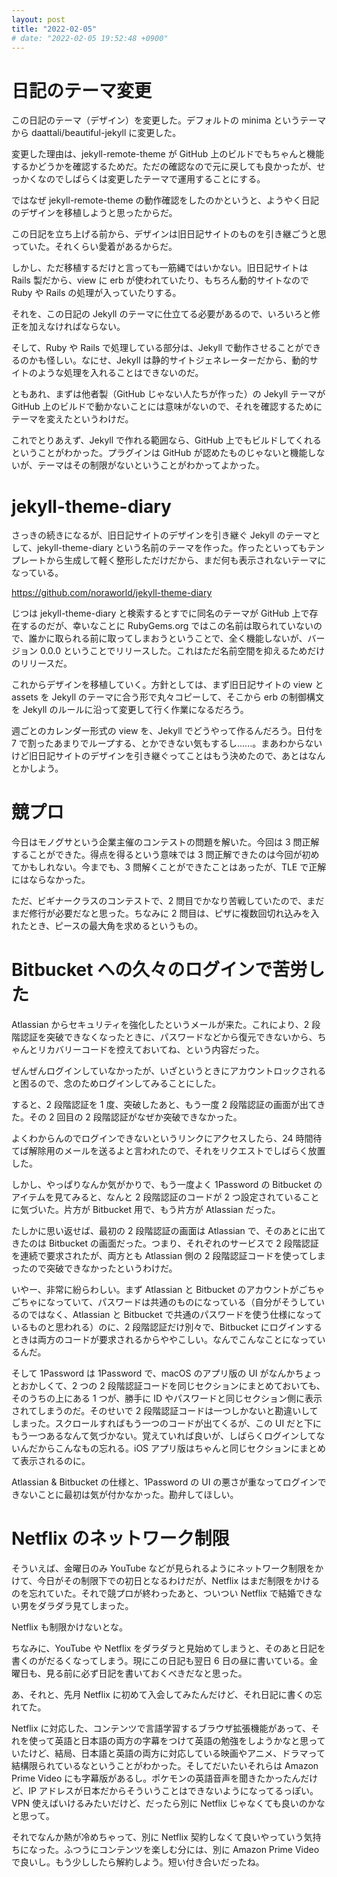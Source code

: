 ```yaml
---
layout: post
title: "2022-02-05"
# date: "2022-02-05 19:52:48 +0900"
---
```


# 日記のテーマ変更
この日記のテーマ（デザイン）を変更した。デフォルトの minima というテーマから daattali/beautiful-jekyll に変更した。

変更した理由は、jekyll-remote-theme が GitHub 上のビルドでもちゃんと機能するかどうかを確認するためだ。ただの確認なので元に戻しても良かったが、せっかくなのでしばらくは変更したテーマで運用することにする。

ではなぜ jekyll-remote-theme の動作確認をしたのかというと、ようやく日記のデザインを移植しようと思ったからだ。

この日記を立ち上げる前から、デザインは旧日記サイトのものを引き継ごうと思っていた。それくらい愛着があるからだ。

しかし、ただ移植するだけと言っても一筋縄ではいかない。旧日記サイトは Rails 製だから、view に erb が使われていたり、もちろん動的サイトなので Ruby や Rails の処理が入っていたりする。

それを、この日記の Jekyll のテーマに仕立てる必要があるので、いろいろと修正を加えなければならない。

そして、Ruby や Rails で処理している部分は、Jekyll で動作させることができるのかも怪しい。なにせ、Jekyll は静的サイトジェネレーターだから、動的サイトのような処理を入れることはできないのだ。

ともあれ、まずは他者製（GitHub じゃない人たちが作った）の Jekyll テーマが GitHub 上のビルドで動かないことには意味がないので、それを確認するためにテーマを変えたというわけだ。

これでとりあえず、Jekyll で作れる範囲なら、GitHub 上でもビルドしてくれるということがわかった。プラグインは GitHub が認めたものじゃないと機能しないが、テーマはその制限がないということがわかってよかった。





# jekyll-theme-diary
さっきの続きになるが、旧日記サイトのデザインを引き継ぐ Jekyll のテーマとして、jekyll-theme-diary という名前のテーマを作った。作ったといってもテンプレートから生成して軽く整形しただけだから、まだ何も表示されないテーマになっている。

https://github.com/noraworld/jekyll-theme-diary

じつは jekyll-theme-diary と検索するとすでに同名のテーマが GitHub 上で存在するのだが、幸いなことに RubyGems.org ではこの名前は取られていないので、誰かに取られる前に取ってしまおうということで、全く機能しないが、バージョン 0.0.0 ということでリリースした。これはただ名前空間を抑えるためだけのリリースだ。

これからデザインを移植していく。方針としては、まず旧日記サイトの view と assets を Jekyll のテーマに合う形で丸々コピーして、そこから erb の制御構文を Jekyll のルールに沿って変更して行く作業になるだろう。

週ごとのカレンダー形式の view を、Jekyll でどうやって作るんだろう。日付を 7 で割ったあまりでループする、とかできない気もするし......。まあわからないけど旧日記サイトのデザインを引き継ぐってことはもう決めたので、あとはなんとかしよう。






# 競プロ
今日はモノグサという企業主催のコンテストの問題を解いた。今回は 3 問正解することができた。得点を得るという意味では 3 問正解できたのは今回が初めてかもしれない。今までも、3 問解くことができたことはあったが、TLE で正解にはならなかった。

ただ、ビギナークラスのコンテストで、2 問目でかなり苦戦していたので、まだまだ修行が必要だなと思った。ちなみに 2 問目は、ピザに複数回切れ込みを入れたとき、ピースの最大角を求めるというもの。




# Bitbucket への久々のログインで苦労した
Atlassian からセキュリティを強化したというメールが来た。これにより、2 段階認証を突破できなくなったときに、パスワードなどから復元できないから、ちゃんとリカバリーコードを控えておいてね、という内容だった。

ぜんぜんログインしていなかったが、いざというときにアカウントロックされると困るので、念のためログインしてみることにした。

すると、2 段階認証を 1 度、突破したあと、もう一度 2 段階認証の画面が出てきた。その 2 回目の 2 段階認証がなぜか突破できなかった。

よくわからんのでログインできないというリンクにアクセスしたら、24 時間待てば解除用のメールを送るよと言われたので、それをリクエストでしばらく放置した。

しかし、やっぱりなんか気がかりで、もう一度よく 1Password の Bitbucket のアイテムを見てみると、なんと 2 段階認証のコードが 2 つ設定されていることに気づいた。片方が Bitbucket 用で、もう片方が Atlassian だった。

たしかに思い返せば、最初の 2 段階認証の画面は Atlassian で、そのあとに出てきたのは Bitbucket の画面だった。つまり、それぞれのサービスで 2 段階認証を連続で要求されたが、両方とも Atlassian 側の 2 段階認証コードを使ってしまったので突破できなかったというわけだ。

いやー、非常に紛らわしい。まず Atlassian と Bitbucket のアカウントがごちゃごちゃになっていて、パスワードは共通のものになっている（自分がそうしているのではなく、Atlassian と Bitbucket で共通のパスワードを使う仕様になっているものと思われる）のに、2 段階認証だけ別々で、Bitbucket にログインするときは両方のコードが要求されるからややこしい。なんでこんなことになっているんだ。

そして 1Password は 1Password で、macOS のアプリ版の UI がなんかちょっとおかしくて、2 つの 2 段階認証コードを同じセクションにまとめておいても、そのうちの上にある 1 つが、勝手に ID やパスワードと同じセクション側に表示されてしまうのだ。そのせいで 2 段階認証コードは一つしかないと勘違いしてしまった。スクロールすればもう一つのコードが出てくるが、この UI だと下にもう一つあるなんて気づかない。覚えていれば良いが、しばらくログインしてないんだからこんなもの忘れる。iOS アプリ版はちゃんと同じセクションにまとめて表示されるのに。

Atlassian & Bitbucket の仕様と、1Password の UI の悪さが重なってログインできないことに最初は気が付かなかった。勘弁してほしい。






# Netflix のネットワーク制限
そういえば、金曜日のみ YouTube などが見られるようにネットワーク制限をかけて、今日がその制限下での初日となるわけだが、Netflix はまだ制限をかけるのを忘れていた。それで競プロが終わったあと、ついつい Netflix で結婚できない男をダラダラ見てしまった。

Netflix も制限かけないとな。

ちなみに、YouTube や Netflix をダラダラと見始めてしまうと、そのあと日記を書くのがだるくなってしまう。現にこの日記も翌日 6 日の昼に書いている。金曜日も、見る前に必ず日記を書いておくべきだなと思った。

あ、それと、先月 Netflix に初めて入会してみたんだけど、それ日記に書くの忘れてた。

Netflix に対応した、コンテンツで言語学習するブラウザ拡張機能があって、それを使って英語と日本語の両方の字幕をつけて英語の勉強をしようかなと思っていたけど、結局、日本語と英語の両方に対応している映画やアニメ、ドラマって結構限られているなということがわかった。そしてだいたいそれらは Amazon Prime Video にも字幕版があるし。ポケモンの英語音声を聞きたかったんだけど、IP アドレスが日本だからそういうことはできないようになってるっぽい。VPN 使えばいけるみたいだけど、だったら別に Netflix じゃなくても良いのかなと思って。

それでなんか熱が冷めちゃって、別に Netflix 契約しなくて良いやっていう気持ちになった。ふつうにコンテンツを楽しむ分には、別に Amazon Prime Video で良いし。もう少ししたら解約しよう。短い付き合いだったね。








